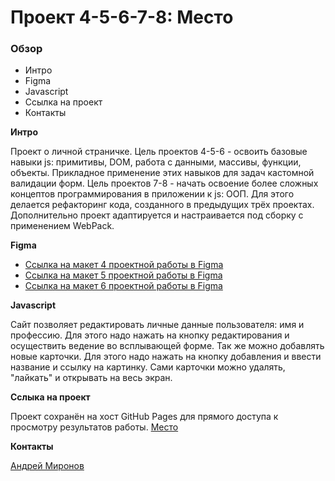 # Проект 4-5-6-7-8: Место

### Обзор

* Интро
* Figma
* Javascript
* Ссылка на проект
* Контакты

**Интро**

Проект о личной страничке.
Цель проектов 4-5-6 - освоить базовые навыки js: примитивы, DOM, работа с данными, массивы, функции, объекты.
Прикладное применение этих навыков для задач кастомной валидации форм.
Цель проектов 7-8 - начать освоение более сложных концептов программирования в приложении к js: ООП. Для этого
делается рефакторинг кода, созданного в предыдущих трёх проектах. Дополнительно проект адаптируется и 
настраивается под сборку с применением WebPack.

**Figma**

* [Ссылка на макет 4 проектной работы в Figma](https://www.figma.com/file/StZjf8HnoeLdiXS7dYrLAh/JavaScript.-Sprint-4)
* [Ссылка на макет 5 проектной работы в Figma](https://www.figma.com/file/bjyvbKKJN2naO0ucURl2Z0/JavaScript.-Sprint-5)
* [Ссылка на макет 6 проектной работы в Figma](https://www.figma.com/file/kRVLKwYG3d1HGLvh7JFWRT/JavaScript.-Sprint-6)

**Javascript**

Сайт позволяет редактировать личные данные пользователя: имя и профессию. Для этого надо нажать
на кнопку редактирования и осуществить ведение во всплывающей форме.
Так же можно добавлять новые карточки. Для этого надо нажать на кнопку добавления и ввести название
и ссылку на картинку.
Сами карточки можно удалять, "лайкать" и открывать на весь экран.

**Сслыка на проект**

Проект сохранён на хост GitHub Pages для прямого доступа к просмотру результатов работы.
[Место](https://ironmiron.github.io/mesto/src/index.html)

**Контакты**

[Андрей Миронов](https://t.me/Iron_Miron)
